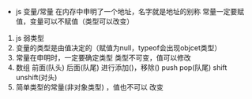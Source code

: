 - js 变量/常量  在内存中申明了一个地址，名字就是地址的别称
常量一定要赋值，变量可以不赋值（类型可以改变）
1. js 弱类型
2. 变量的类型是由值决定的（赋值为null，typeof会出现objcet类型）
3. 常量在申明时，一定要确定类型
    类型不可变，值可以修改
4. 数组 前面(队头)  后面(队尾)  进行添加()，移除()
    push pop(队尾)  shift unshift(对头)
5. 简单类型的常量(非对象类型) ，值也不可以 改变